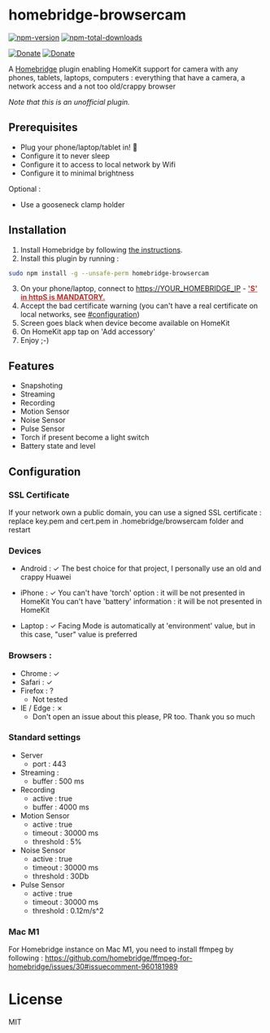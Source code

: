 # homebridge-browsercam

[![npm-version](https://badgen.net/npm/v/homebridge-browsercam?icon=npm)](https://www.npmjs.com/package/homebridge-browsercam)
[![npm-total-downloads](https://badgen.net/npm/dt/homebridge-browsercam?icon=npm)](https://www.npmjs.com/package/homebridge-browsercam)

[![Donate](https://badgen.net/badge/paypal/donate?icon=https://simpleicons.now.sh/paypal/fff)](https://www.paypal.com/donate/?hosted_button_id=B8NGNPFGK69BY)
[![Donate](https://badgen.net/badge/buymeacoffee/donate?icon=https://simpleicons.now.sh/buymeacoffee/fff)](https://www.buymeacoffee.com/louis49github)

A [Homebridge](https://homebridge.io) plugin enabling HomeKit support for camera with any phones, tablets, laptops, computers : everything that have a camera, a network access and a not too old/crappy browser

*Note that this is an unofficial plugin.*

## Prerequisites

* Plug your phone/laptop/tablet in! :electric_plug:
* Configure it to never sleep
* Configure it to access to local network by Wifi
* Configure it to minimal brightness

Optional : 
* Use a gooseneck clamp holder

## Installation
1. Install Homebridge by following
   [the instructions](https://github.com/homebridge/homebridge/wiki).
2. Install this plugin by running :
```bash
sudo npm install -g --unsafe-perm homebridge-browsercam
```
3. On your phone/laptop, connect to [https://YOUR_HOMEBRIDGE_IP](https://YOUR_HOMEBRIDGE_IP) - <span style="color:#B93129;font-weight:bold;text-decoration:underline"> 'S' in httpS is MANDATORY.</span>
4. Accept the bad certificate warning (you can't have a real certificate on local networks, see [#configuration](#markdown-header-configuration))
5. Screen goes black when device become available on HomeKit
6. On HomeKit app tap on 'Add accessory'
7. Enjoy ;-)

## Features 
* Snapshoting
* Streaming
* Recording
* Motion Sensor
* Noise Sensor
* Pulse Sensor
* Torch if present become a light switch
* Battery state and level

## Configuration

### SSL Certificate
If your network own a public domain, you can use a signed SSL certificate : 
replace key.pem and cert.pem in .homebridge/browsercam folder and restart

### Devices

* Android : ✓
The best choice for that project, I personally use an old and crappy Huawei

* iPhone : ✓
You can't have 'torch' option : it will be not presented in HomeKit 
You can't have 'battery' information : it will be not presented in HomeKit

* Laptop : ✓
Facing Mode is automatically at 'environment' value, but in this case, "user" value is preferred

### Browsers : 

* Chrome : ✓
* Safari : ✓
* Firefox : ? 
  * Not tested
* IE / Edge : ✗ 
  * Don't open an issue about this please, PR too. Thank you so much

### Standard settings

* Server 
  * port : 443
* Streaming :
  * buffer : 500 ms
* Recording
  * active : true
  * buffer : 4000 ms
* Motion Sensor 
  * active : true
  * timeout : 30000 ms
  * threshold : 5%
* Noise Sensor
  * active : true
  * timeout : 30000 ms
  * threshold : 30Db
* Pulse Sensor
  * active : true
  * timeout : 30000 ms
  * threshold : 0.12m/s^2

  
### Mac M1
For Homebridge instance on Mac M1, you need to install ffmpeg by following : https://github.com/homebridge/ffmpeg-for-homebridge/issues/30#issuecomment-960181989

# License

MIT
